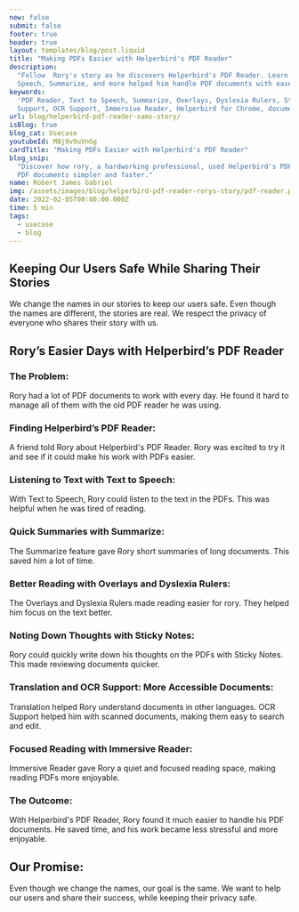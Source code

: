 ```yaml
---
new: false
submit: false
footer: true
header: true
layout: templates/blog/post.liquid
title: "Making PDFs Easier with Helperbird's PDF Reader"
description:
  "Follow  Rory's story as he discovers Helperbird's PDF Reader. Learn how features like Text to
  Speech, Summarize, and more helped him handle PDF documents with ease."
keywords:
  'PDF Reader, Text to Speech, Summarize, Overlays, Dyslexia Rulers, Sticky Notes, Translation
  Support, OCR Support, Immersive Reader, Helperbird for Chrome, document accessibility'
url: blog/helperbird-pdf-reader-sams-story/
isBlog: true
blog_cat: Usecase
youtubeId: M8j9v9uVnGg
cardTitle: "Making PDFs Easier with Helperbird's PDF Reader"
blog_snip:
  "Discover how rory, a hardworking professional, used Helperbird's PDF Reader to make dealing with
  PDF documents simpler and faster."
name: Robert James Gabriel
img: /assets/images/blog/helperbird-pdf-reader-rorys-story/pdf-reader.png
date: 2022-02-05T00:00:00.000Z
time: 5 min
tags:
  - usecase
  - blog
---
```


## Keeping Our Users Safe While Sharing Their Stories

We change the names in our stories to keep our users safe. Even though the names are different, the
stories are real. We respect the privacy of everyone who shares their story with us.

## Rory’s Easier Days with Helperbird’s PDF Reader

### The Problem:

Rory had a lot of PDF documents to work with every day. He found it hard to manage all of them with
the old PDF reader he was using.

### Finding Helperbird’s PDF Reader:

A friend told Rory about Helperbird's PDF Reader. Rory was excited to try it and see if it could
make his work with PDFs easier.

### Listening to Text with Text to Speech:

With Text to Speech, Rory could listen to the text in the PDFs. This was helpful when he was tired
of reading.

### Quick Summaries with Summarize:

The Summarize feature gave Rory short summaries of long documents. This saved him a lot of time.

### Better Reading with Overlays and Dyslexia Rulers:

The Overlays and Dyslexia Rulers made reading easier for rory. They helped him focus on the text
better.

### Noting Down Thoughts with Sticky Notes:

Rory could quickly write down his thoughts on the PDFs with Sticky Notes. This made reviewing
documents quicker.

### Translation and OCR Support: More Accessible Documents:

Translation helped Rory understand documents in other languages. OCR Support helped him with scanned
documents, making them easy to search and edit.

### Focused Reading with Immersive Reader:

Immersive Reader gave Rory a quiet and focused reading space, making reading PDFs more enjoyable.

### The Outcome:

With Helperbird's PDF Reader, Rory found it much easier to handle his PDF documents. He saved time,
and his work became less stressful and more enjoyable.

## Our Promise:

Even though we change the names, our goal is the same. We want to help our users and share their
success, while keeping their privacy safe.

